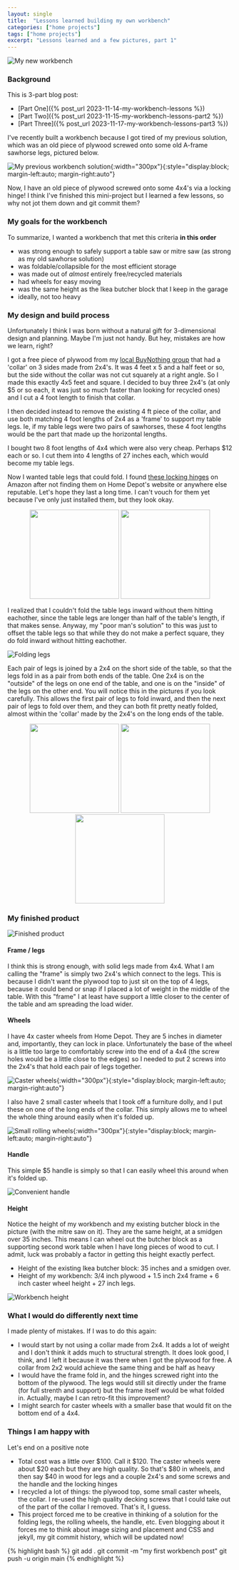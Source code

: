 ```yaml
---
layout: single
title:  "Lessons learned building my own workbench"
categories: ["home projects"]
tags: ["home projects"]
excerpt: "Lessons learned and a few pictures, part 1"
---
```


![My new workbench](/assets/workbench-in-driveway.jpeg)

### Background

This is 3-part blog post:
* [Part One]({% post_url 2023-11-14-my-workbench-lessons %})
* [Part Two]({% post_url 2023-11-15-my-workbench-lessons-part2 %})
* [Part Three]({% post_url 2023-11-17-my-workbench-lessons-part3 %})

I've recently built a workbench because I got tired of my previous solution, which was an old piece of plywood screwed onto some old A-frame sawhorse legs, pictured below.

![My previous workbench solution](/assets/workbench-sawhorse.jpeg){:width="300px"}{:style="display:block; margin-left:auto; margin-right:auto"} 

Now, I have an old piece of plywood screwed onto some 4x4's via a locking hinge! I think I've finished this mini-project but I learned a few lessons, so why not jot them down and git commit them? 

### My goals for the workbench
To summarize, I wanted a workbench that met this criteria **in this order**
- was strong enough to safely support a table saw or mitre saw (as strong as my old sawhorse solution)
- was foldable/collapsible for the most efficient storage
- was made out of *almost* entirely free/recycled materials
- had wheels for easy moving
- was the same height as the Ikea butcher block that I keep in the garage
- ideally, not too heavy

### My design and build process
Unfortunately I think I was born without a natural gift for 3-dimensional design and planning. Maybe I'm just not handy. But hey, mistakes are how we learn, right? 

I got a free piece of plywood from my [local BuyNothing group](https://buynothingproject.org/) that had a 'collar' on 3 sides made from 2x4's. It was 4 feet x 5 and a half feet or so, but the side without the collar was not cut squarely at a right angle. So I made this exactly 4x5 feet and square. I decided to buy three 2x4's (at only $5 or so each, it was just so much faster than looking for recycled ones) and I cut a 4 foot length to finish that collar.

I then decided instead to remove the existing 4 ft piece of the collar, and use both matching 4 foot lengths of 2x4 as a 'frame' to support my table legs. Ie, if my table legs were two pairs of sawhorses, these 4 foot lengths would be the part that made up the horizontal lengths.

I bought two 8 foot lengths of 4x4 which were also very cheap. Perhaps $12 each or so. I cut them into 4 lengths of 27 inches each, which would become my table legs.

Now I wanted table legs that could fold. I found [these locking hinges](https://www.amazon.com/gp/product/B08L3RKQGD/ref=ppx_od_dt_b_asin_title_s00?ie=UTF8&psc=1) on Amazon after not finding them on Home Depot's website or anywhere else reputable. Let's hope they last a long time. I can't vouch for them yet because I've only just installed them, but they look okay.

<p align="middle" float="left">
  <img src="/assets/workbench-locking-hinge.jpg" width="200" />
  <img src="/assets/workbench-locking-hinge2.jpg" width="200" /> 
</p>

I realized that I couldn't fold the table legs inward without them hitting eachother, since the table legs are longer than half of the table's length, if that makes sense. Anyway, my "poor man's solution" to this was just to offset the table legs so that while they do not make a perfect square, they do fold inward without hitting eachother. 

![Folding legs](/assets/workbench2.jpeg)

Each pair of legs is joined by a 2x4 on the short side of the table, so that the legs fold in as a pair from both ends of the table. One 2x4 is on the "outside" of the legs on one end of the table, and one is on the "inside" of the legs on the other end. You will notice this in the pictures if you look carefully. This allows the first pair of legs to fold inward, and then the next pair of legs to fold over them, and they can both fit pretty neatly folded, almost within the 'collar' made by the 2x4's on the long ends of the table.

<p align="middle" float="left">
  <img src="/assets/workbench-folding1.jpeg" width="200" />
  <img src="/assets/workbench-folding2.jpeg" width="200" /> 
  <img src="/assets/workbench-folding3.jpeg" width="200" />
</p>

### My finished product

![Finished product](/assets/workbench-in-garage.jpeg)

#### Frame / legs
I think this is strong enough, with solid legs made from 4x4. What I am calling the "frame" is simply two 2x4's which connect to the legs. This is because I didn't want the plywood top to just sit on the top of 4 legs, because it could bend or snap if I placed a lot of weight in the middle of the table. With this "frame" I at least have support a little closer to the center of the table and am spreading the load wider. 

#### Wheels
I have 4x caster wheels from Home Depot. They are 5 inches in diameter and, importantly, they can lock in place. Unfortunately the base of the wheel is a little too large to comfortably screw into the end of a 4x4 (the screw holes would be a little close to the edges) so I needed to put 2 screws into the 2x4's that hold each pair of legs together.

![Caster wheels](/assets/workbench-caster-wheels.jpeg){:width="300px"}{:style="display:block; margin-left:auto; margin-right:auto"}

I also have 2 small caster wheels that I took off a furniture dolly, and I put these on one of the long ends of the collar. This simply allows me to wheel the whole thing around easily when it's folded up.

![Small rolling wheels](/assets/workbench-caster-wheels2.jpeg){:width="300px"}{:style="display:block; margin-left:auto; margin-right:auto"}

#### Handle

This simple $5 handle is simply so that I can easily wheel this around when it's folded up.

![Convenient handle](/assets/workbench-handle.jpeg)

#### Height
Notice the height of my workbench and my existing butcher block in the picture (with the mitre saw on it). They are the same height, at a smidgen over 35 inches. This means I can wheel out the butcher block as a supporting second work table when I have long pieces of wood to cut. I admit, luck was probably a factor in getting this height exactly perfect. 

- Height of the existing Ikea butcher block: 35 inches and a smidgen over.
- Height of my workbench: 3/4 inch plywood + 1.5 inch 2x4 frame + 6 inch caster wheel height + 27 inch legs. 

![Workbench height](/assets/workbench-height.jpeg)

### What I would do differently next time
I made plenty of mistakes. If I was to do this again:
- I would start by not using a collar made from 2x4. It adds a lot of weight and I don't think it adds much to structural strength. It does look good, I think, and I left it because it was there when I got the plywood for free. A collar from 2x2 would achieve the same thing and be half as heavy
- I would have the frame fold in, and the hinges screwed right into the bottom of the plywood. The legs would still sit directly under the frame (for full strenth and support) but the frame itself would be what folded in. Actually, maybe I can retro-fit this improvement?
- I might search for caster wheels with a smaller base that would fit on the bottom end of a 4x4.

### Things I am happy with
Let's end on a positive note
- Total cost was a little over $100. Call it $120. The caster wheels were about $20 each but they are high quality. So that's $80 in wheels, and then say $40 in wood for legs and a couple 2x4's and some screws and the handle and the locking hinges
- I recycled a lot of things: the plywood top, some small caster wheels, the collar. I re-used the high quality decking screws that I could take out of the part of the collar I removed. That's it, I guess.
- This project forced me to be creative in thinking of a solution for the folding legs, the rolling wheels, the handle, etc. Even blogging about it forces me to think about image sizing and placement and CSS and jekyll, my git commit history, which will be updated now!

{% highlight bash %}
git add .
git commit -m "my first workbench post"
git push -u origin main
{% endhighlight %}
 